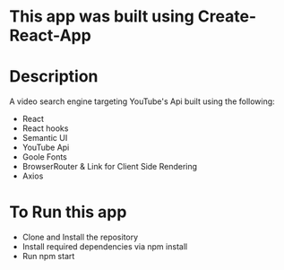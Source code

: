 # This app was built using Create-React-App

# Description
A video search engine targeting YouTube's Api built using the following:
* React
* React hooks
* Semantic UI
* YouTube Api
* Goole Fonts
* BrowserRouter & Link for Client Side Rendering
* Axios

# To Run this app
* Clone and Install the repository
* Install required dependencies via npm install
* Run npm start 
